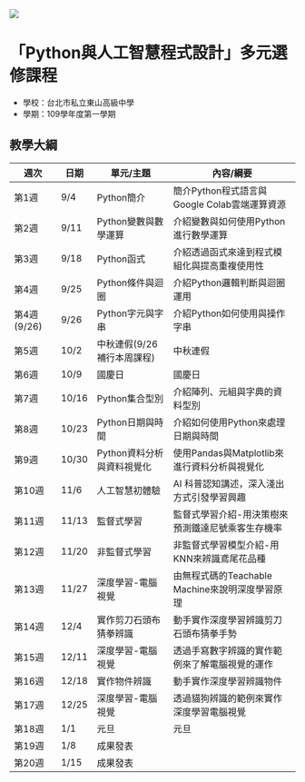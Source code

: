 ![](http://www.tshs.tp.edu.tw/images/bg/logo.jpg)

# 「Python與人工智慧程式設計」多元選修課程

* 學校：台北市私立東山高級中學
* 學期：109學年度第一學期

## 教學大綱

|週次|日期|單元/主題|內容/綱要|
|---|---|---|---|
|第1週|9/4|Python簡介|簡介Python程式語言與Google Colab雲端運算資源|
|第2週|9/11|Python變數與數學運算|介紹變數與如何使用Python進行數學運算|
|第3週|9/18|Python函式|介紹透過函式來達到程式模組化與提高重複使用性	|
|第4週|9/25|Python條件與迴圈|介紹Python邏輯判斷與迴圈運用|
|第4週(9/26)|9/26|Python字元與字串|介紹Python如何使用與操作字串|
|第5週|10/2|中秋連假(9/26補行本周課程)|中秋連假|
|第6週|10/9|國慶日|國慶日|
|第7週|10/16|Python集合型別|介紹陣列、元組與字典的資料型別|
|第8週|10/23|Python日期與時間|介紹如何使用Python來處理日期與時間|
|第9週|10/30|Python資料分析與資料視覺化|使用Pandas與Matplotlib來進行資料分析與視覺化|
|第10週|11/6|人工智慧初體驗|AI 科普認知講述，深入淺出方式引發學習興趣|
|第11週|11/13|監督式學習|監督式學習介紹-用決策樹來預測鐵達尼號乘客生存機率|
|第12週|11/20|非監督式學習|非監督式學習模型介紹-用KNN來辨識鳶尾花品種|
|第13週|11/27|深度學習-電腦視覺|由無程式碼的Teachable Machine來說明深度學習原理|
|第14週|12/4|實作剪刀石頭布猜拳辨識|動手實作深度學習辨識剪刀石頭布猜拳手勢|
|第15週|12/11|深度學習-電腦視覺|透過手寫數字辨識的實作範例來了解電腦視覺的運作|	
|第16週|12/18|實作物件辨識|動手實作深度學習辨識物件|
|第17週|12/25|深度學習-電腦視覺|透過貓狗辨識的範例來實作深度學習電腦視覺|
|第18週|1/1|元旦|元旦|
|第19週|1/8|成果發表||
|第20週|1/15|成果發表||
